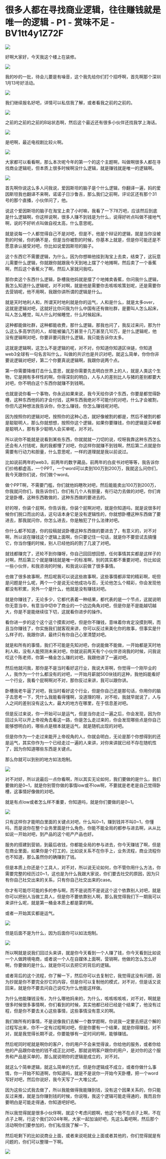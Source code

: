 # 很多人都在寻找商业逻辑，往往赚钱就是唯一的逻辑 - P1 - 赏味不足 - BV1tt4y1Z72F

![](img/caef4d7360f4d0019c2882e7b6e2394e_0.png)

好啊大家好，今天我这个楼上在装修。

![](img/caef4d7360f4d0019c2882e7b6e2394e_2.png)

我的吵的一批，待会儿要是有噪音，这个我先给你们打个招呼啊，首先啊那个深圳1月13号好活动。

![](img/caef4d7360f4d0019c2882e7b6e2394e_4.png)

我们继续报名好吧，详情可以私信我了解，或者看我之前的之前的。

![](img/caef4d7360f4d0019c2882e7b6e2394e_6.png)

之前的之前的之前的B站状态啊，然后这个最近还有很多小伙伴还找我学上海话。

![](img/caef4d7360f4d0019c2882e7b6e2394e_8.png)

是吧啊，最近电视剧比较火啊。

![](img/caef4d7360f4d0019c2882e7b6e2394e_10.png)

大家都可以看看啊，那么本次呢今年的第一个的这个主题啊，叫做啊很多人都在寻找商业逻辑呃，但本质上很多时候啊没什么逻辑，就是赚钱就是唯一的逻辑啊。



![](img/caef4d7360f4d0019c2882e7b6e2394e_12.png)

首先啊你说这么多人问我说，爱因斯坦的脑子是个什么逻辑，你翻译一遍，妈的爱因斯坦我也翻译不来啊，诺诺子日沙鲁吉，那么我们之前啊，评论区还有那个31号的那个直播，小伙伴问了，他。

说这个爱因斯坦的脑子在淘宝上卖了小时嘛，我看了一下78万吧，应该然后到底是什么逻辑啊，你这样说啊，很多人赚不到钱是为什么，说得好听点叫做不接地气啊，说的不好听点叫做自视太高，什么意思呢。

就是说每一个人都觉得自己不是对吧，但是不，他是个辩证的逻辑，就是当你没被割的时候，你的确不是，但是当你被割的时候，你基本上就是，但是你可能还是不愿意承认接受对吧，你比如说爱因斯坦的脑子。

这个东西它不需要逻辑，为什么，因为你想嘛他挂到淘宝上去卖，结束了，这玩意儿需要什么逻辑，你就跟你就跟我今天到地上摆了个地摊啊，然后卖了一个香蕉啊，然后这个香蕉火了啊，然后人家就问我哎。

那你卖这个东西什么逻辑，卧槽我他妈就是摆了个地摊卖香蕉，你问我什么逻辑，我怎么知道什么逻辑呢，对不对啊，就是他是需要你去咳咳咳策划呢，还是需要你去营销呢，他不用啊，我跟你讲所谓的逻辑是什么。

就是天时地利人和，所谓天时地利就是你的运气，人和是什么，就是太多over，这就是逻辑对吧，这就好比你问我为什么中国有还有做社群，是要叫人怎么起床，叫人怎么睡觉，叫人什么时候睡觉，什么时候起床。

这种都能做社群，这种都能收费，那什么逻辑，那我也问了，我反过来问，那为什么这么多高学历的人，却能被骗几万甚至十几万甚至几10万，是什么逻辑呢，他没有逻辑啊对吧，你要非要问我什么逻辑，我只能告诉你太多。

这就是逻辑啊，这怎么不是逻辑的呢，对不对，你知道你知道区块链，你知道web3全球有一句名言叫什么，叫做的共识也是共识对吧，就这么简单，你你你非要说逻辑对吧好，第二个你要真说逻辑啊，我跟你说两个点。

第一你需要降维打击什么意思，就是你需要先去明白世界上的人，就是人类这个生物，它是拥有多样性的啊，你得深刻的明白，人与人的差别比人与猪的差别都要大对吧，你不明白这个东西你就赚不到钱啊。

也就是说你看一个事物，你永远如果来说，我今天给你讲个东西，你要是都觉得卧槽，这种东西他妈的才会付钱，这种东西我绝对不可能付的对吧，什么才会被割，你但凡这种想法我告诉你，你怎么赚钱，你怎么赚钱呢对吧。

因为按照你的逻辑对吧，按照你的这种心态，就好像被割的都是，然后不被割的都是聪聪明人，那么你就想想，按照你这个逻辑，如果你要赚钱，你的逻辑是买单都是聪明人，那有多少聪明人会买单呢，对不对。

所以说你不能就是说看到某些东西，你就就就一刀切的说，哎呀我靠这种东西怎么还会有人付钱呢，我的我都懵了对吧，你这样你就赚不到钱啊，然后第二点就是你需要有行动力和胆量，什么意思呢，一样的道理就是我以前说过。

比如说前两年的web3，前两年的数字藏品，前两年的白皮书对吧等等，我告诉你们价格都虚高，一个PPT，一个word可以卖到100万到200万，我就这么问你们，我今天跟你们说，你们做个word。

做个PPT啊，不需要门槛，你们就他妈瞎吹对吧，然后能能卖出100万到200万，你我就问你们，我告诉你们，你们有几个人有胆量，有行动力去做的对吧，你们肯定是卧槽，这种东西敢做的，这种东西做的要进去的。

好的呀，你装个屁啊，你告诉我，你装个屁啊对吧，就是你知道吗，就是说很多时候你们脱口而出的话，这句话本身它是没有逻辑性的，你就想卧槽这种东西做了要进去，那我就问你，你怎么进去，你是触犯了什么法律对吧。

你什么都不知道，你的投稿就说卧槽这种东西做的要进去了，有意义的，对不对啊，所以说在赚钱这个逻辑上面啊，你只要记住一句话，就是你不要尝试去搞懂它，你当你懂的时候，别人已经他妈的割了几波了对吧。

就钱都赚完了，还轮不到你赚呀，你自己回回想回想，任何事情其实都是这样子的对啊，然后第三个就是赚钱就是唯一的标准啊，别的其实都不重要对吧，你比如说一些小伙伴，和我咨询的时候，和我说以前做了很多事情。

也做了很多故事啊，然后呢我可以说这些故事啊，这些事情都非常的精彩啊，呃但是问题是什么呢，两个一个是说无论他成功与否，无论他怎么个精彩，你会发现他都没有积累，另外一个是什么，他就是没有赚钱对吧。

就是你赚钱了，无论多少，它都代表着一种结果，都代表的是一个节点，这就说明你无意当中，有意当中切中了商业的一个边边角角对吧，但是你是不是能越切越大，你是不是能继续往下切，这就看你进步的操作。

看你进一步的这个这个这个摸索对吧，但是你不赚钱，意味着你肯定没摸到啊，而且当你赚钱了，你实施我们就客观来讲，你可以反过来美化你的故事，但事实是什么样子的，我跟你讲，最终只有你自己心里清楚对吧。

就是和所有的事情，我们不可能是先知对吧，你说能做不能做，一开始都是天时地利人和，没有人能预测未来对吧，你就说前两天有个小伙伴咨询我的时候，问我说哎这个陈老师，你第一桶金怎么赚的对吧，我跟他讲了一遍对吧。

然后他就问我，那你是不是当时看好这行业，我说大哥啊，你觉得一个刚毕业的人，我作为一个什么都没有的对吧，一开始月薪就500块钱的这种，我他妈能看好一个行业，我看个屁啊啊对不对，那你反过来讲，我可以跟你讲。

卧槽我老牛逼了对吧，我当时看好这个行业，但是你自己还是那句话，你用你的脑子去思考一下，凭什么我能看得懂啊，没道理的呀，对不啦，我就早就说了，人与人之间的差别没有这么大，最大的地方在哪里，在于信息差对吧。

但是反过来说，你一开始可以是运气，但是当你走过一遍之后，你会发现，因为你回过头可以开上帝视角去看这一路，你是怎么走过来的，你会发现哪些点是你自己能够想明白的，哪些点是根本就是运气，就是随机出现的对吧。

但是你作为一个走过来能开上帝视角的人，你就会明白，无论是那个你想得到的还是运气，其实你作为一个已经走过一遍的人来讲，对你来讲就已经不存在随机性了，因为你知道哪些东西是关键点。

那么你就可以到别的地方如法炮制。

![](img/caef4d7360f4d0019c2882e7b6e2394e_14.png)

对不对好，所以说最后一点你看啊，所以其实无论如何，我们要做的是什么，我们要做的是0~1，就是你别管你做的事情low或不low啊，不要就是老老是自己觉得卧槽，这事情好像做的对吧。

就是有点low或者怎么样不重要，你知道吗，就是你们要做的是0~1。

![](img/caef4d7360f4d0019c2882e7b6e2394e_16.png)

只有这样你才能明白里面的关键点对吧，什么叫0~1，赚到钱并不叫0~1，你懂吗，而是说你在整个业务里面是什么角色，你能不能全局的都参与进去啊，从从比如说一开始对吧，到产品的这个呃产产品也好。

服务的搭建到营销，到最后收钱，你都能全局的参与进去，你今天赚钱了啊，但是在商业里面，如果你是个打工的，比如说关系不在你手上，业务流程，商业流程你也不知道，那么虽然你的确赚到了钱。

但是本质上你还是个工具人，对不对，所以说无论如何，你不管你用什么方法，你需要完整的经历过0~1，这也是为什么我跟大家说，你们要去社交的原因，因为只有你自己社交出来的关系，只有你自己社交出来的case。

你才有可能尽可能的多的参与啊，而不是说而不是说这个这个依靠别人对吧，就是你可以把别人当做工具人，但是你不要依靠别人啊，那么我觉得我们下一期我可以来讲什么呢，就是第一桶金本质上都是蒙的啊。

或者一开始其实都是运气。

![](img/caef4d7360f4d0019c2882e7b6e2394e_18.png)

但是后面不是为什么，因为后面你可以如法炮制。

![](img/caef4d7360f4d0019c2882e7b6e2394e_20.png)

所以啊就是说我们回过头来讲，就是你今天看到一个人赚了钱，你今天看到比如说一个人做跨境电商，或者说一个人在自媒体上面啊，营销啊，他做的怎么怎么好啊，你要做的是什么，就是你可以去把它的背后的逻辑。

或者背后的这个流程，你了解一下，然后你可以去复制它，我觉得这没有问题，因为抄就是你不要完全抄它的内容，但是你可以复制他的模式，对不对，但是话又说回来，就是你不要去问自己说哎为什么他能这样做。

为什么他能赚钱没有，为什么哪他妈来的，为什么，咳咳咳咳咳，对不对，啊就是很多时候很多事情啊，你们看到的时候，其实他都已经已经是个结果了，他没有过程，但是你不要去关心这些事情，这些事情没有意义的啊。

我们做所有的事情，不是说像我们去解一个数学题啊，你说我一定要去把这个解的过程写出来，你不一定有过程啊对吧，但是你要有一个结果，就是你得赚钱，对不对，就是我觉得长期不说，你要能够有一定时间的啊，能够赚钱。

然后呢同时呢就是啊你的客户，你的用户不会来觉得诶，你给他的服务，或者你给他的产品跟你收他的钱不成正比对吧，那就说明客户跟你的用户，是对你的这个服务和产品是买单的，那么就说明你的逻辑是成立的，对不对。

就这么个简单逻辑，就这么简单的方式，但是你逻辑成不成立，或者你做什么事情，你一开始不知道啊，你知道吗，就是不是说你一开始今天卧槽，把一个word写好对吧，然后你说好，我今天写了一大堆公式。

因为这些公式我去做了，所以我能做得我能赚到钱，没有这个因果关系的，你只能反过来推，就是当你赚到钱的时候，你说哦，我这个逻辑可能走得通的，我而且你要明白是可能走得通，你知道吧好吧。

所以我觉得就是很多小伙伴啊，就这个考虑问题啊，他这个他不在点子上啊，不在点子上啊，行这个我们2024年啊，大家一起加油好吧，先这么着吧啊，然后那个活动啊你们要参加的，你们私信我了解一下。

然后呃剩下的比如说商业上面，或者来说呃就业上面或者其他的，你们觉得就是有问题的，你们可以整理一下啊。

![](img/caef4d7360f4d0019c2882e7b6e2394e_22.png)